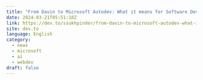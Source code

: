 ```yaml
---
title: "From Davin to Microsoft Autodev: What it means for Software Developers?"
date: 2024-03-21T05:51:18Z
link: https://dev.to/ssukhpinder/from-davin-to-microsoft-autodev-what-it-means-for-software-developers-4a78?utm_medium=RSS&utm_source=news.12bit.vn
site: dev.to
language: English
category:
  - news
  - microsoft
  - ai
  - webdev
draft: false
---
```

